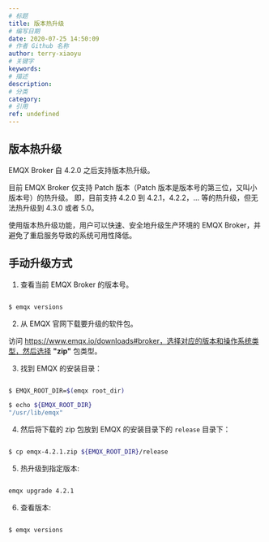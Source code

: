 ```yaml
---
# 标题
title: 版本热升级
# 编写日期
date: 2020-07-25 14:50:09
# 作者 Github 名称
author: terry-xiaoyu
# 关键字
keywords:
# 描述
description:
# 分类
category:
# 引用
ref: undefined
---
```


## 版本热升级

EMQX Broker 自 4.2.0 之后支持版本热升级。

目前 EMQX Broker 仅支持 Patch 版本（Patch 版本是版本号的第三位，又叫小版本号）的热升级。
即，目前支持 4.2.0 到 4.2.1，4.2.2，... 等的热升级，但无法热升级到 4.3.0 或者 5.0。

使用版本热升级功能，用户可以快速、安全地升级生产环境的 EMQX Broker，并避免了重启服务导致的系统可用性降低。

## 手动升级方式

1. 查看当前 EMQX Broker 的版本号。

```bash

$ emqx versions

```

2. 从 EMQX 官网下载要升级的软件包。

访问 https://www.emqx.io/downloads#broker，选择对应的版本和操作系统类型，然后选择 **"zip"** 包类型。

3. 找到 EMQX 的安装目录：

```bash

$ EMQX_ROOT_DIR=$(emqx root_dir)

$ echo ${EMQX_ROOT_DIR}
"/usr/lib/emqx"

```

4. 然后将下载的 zip 包放到 EMQX 的安装目录下的 `release` 目录下：

```bash

$ cp emqx-4.2.1.zip ${EMQX_ROOT_DIR}/release

```

5. 热升级到指定版本:

```bash

emqx upgrade 4.2.1

```

6. 查看版本:

```bash

$ emqx versions

```
